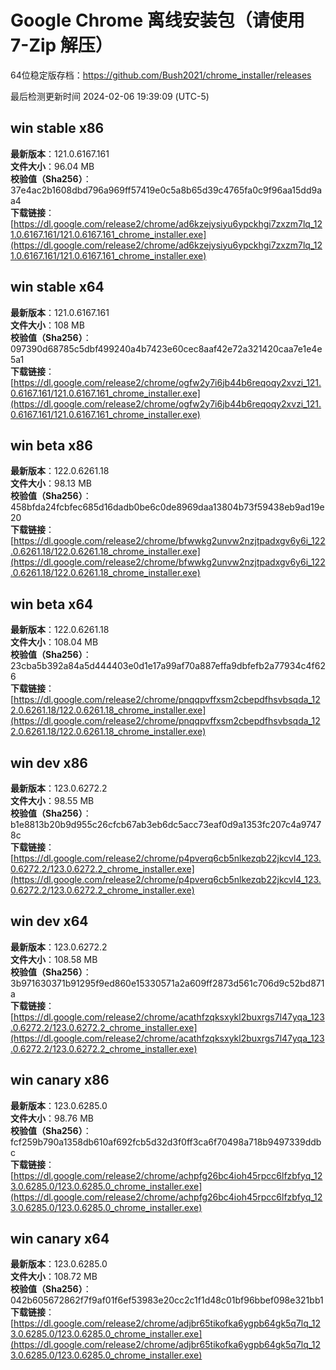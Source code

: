 # Google Chrome 离线安装包（请使用 7-Zip 解压）
64位稳定版存档：<https://github.com/Bush2021/chrome_installer/releases>

最后检测更新时间
2024-02-06 19:39:09 (UTC-5)

## win stable x86
**最新版本**：121.0.6167.161  
**文件大小**：96.04 MB  
**校验值（Sha256）**：37e4ac2b1608dbd796a969ff57419e0c5a8b65d39c4765fa0c9f96aa15dd9aa4  
**下载链接**：[https://dl.google.com/release2/chrome/ad6kzejysiyu6ypckhgi7zxzm7lq_121.0.6167.161/121.0.6167.161_chrome_installer.exe](https://dl.google.com/release2/chrome/ad6kzejysiyu6ypckhgi7zxzm7lq_121.0.6167.161/121.0.6167.161_chrome_installer.exe)  

## win stable x64
**最新版本**：121.0.6167.161  
**文件大小**：108 MB  
**校验值（Sha256）**：097390d68785c5dbf499240a4b7423e60cec8aaf42e72a321420caa7e1e4e5a1  
**下载链接**：[https://dl.google.com/release2/chrome/ogfw2y7i6jb44b6reqoqy2xvzi_121.0.6167.161/121.0.6167.161_chrome_installer.exe](https://dl.google.com/release2/chrome/ogfw2y7i6jb44b6reqoqy2xvzi_121.0.6167.161/121.0.6167.161_chrome_installer.exe)  

## win beta x86
**最新版本**：122.0.6261.18  
**文件大小**：98.13 MB  
**校验值（Sha256）**：458bfda24fcbfec685d16dadb0be6c0de8969daa13804b73f59438eb9ad19e20  
**下载链接**：[https://dl.google.com/release2/chrome/bfwwkg2unvw2nzjtpadxgv6y6i_122.0.6261.18/122.0.6261.18_chrome_installer.exe](https://dl.google.com/release2/chrome/bfwwkg2unvw2nzjtpadxgv6y6i_122.0.6261.18/122.0.6261.18_chrome_installer.exe)  

## win beta x64
**最新版本**：122.0.6261.18  
**文件大小**：108.04 MB  
**校验值（Sha256）**：23cba5b392a84a5d444403e0d1e17a99af70a887effa9dbfefb2a77934c4f626  
**下载链接**：[https://dl.google.com/release2/chrome/pnqqpvffxsm2cbepdfhsvbsqda_122.0.6261.18/122.0.6261.18_chrome_installer.exe](https://dl.google.com/release2/chrome/pnqqpvffxsm2cbepdfhsvbsqda_122.0.6261.18/122.0.6261.18_chrome_installer.exe)  

## win dev x86
**最新版本**：123.0.6272.2  
**文件大小**：98.55 MB  
**校验值（Sha256）**：b1e8813b20b9d955c26cfcb67ab3eb6dc5acc73eaf0d9a1353fc207c4a97478c  
**下载链接**：[https://dl.google.com/release2/chrome/p4pverq6cb5nlkezqb22jkcvl4_123.0.6272.2/123.0.6272.2_chrome_installer.exe](https://dl.google.com/release2/chrome/p4pverq6cb5nlkezqb22jkcvl4_123.0.6272.2/123.0.6272.2_chrome_installer.exe)  

## win dev x64
**最新版本**：123.0.6272.2  
**文件大小**：108.58 MB  
**校验值（Sha256）**：3b971630371b91295f9ed860e15330571a2a609ff2873d561c706d9c52bd871a  
**下载链接**：[https://dl.google.com/release2/chrome/acathfzqksxykl2buxrgs7l47yqa_123.0.6272.2/123.0.6272.2_chrome_installer.exe](https://dl.google.com/release2/chrome/acathfzqksxykl2buxrgs7l47yqa_123.0.6272.2/123.0.6272.2_chrome_installer.exe)  

## win canary x86
**最新版本**：123.0.6285.0  
**文件大小**：98.76 MB  
**校验值（Sha256）**：fcf259b790a1358db610af692fcb5d32d3f0ff3ca6f70498a718b9497339ddbc  
**下载链接**：[https://dl.google.com/release2/chrome/achpfg26bc4ioh45rpcc6lfzbfyq_123.0.6285.0/123.0.6285.0_chrome_installer.exe](https://dl.google.com/release2/chrome/achpfg26bc4ioh45rpcc6lfzbfyq_123.0.6285.0/123.0.6285.0_chrome_installer.exe)  

## win canary x64
**最新版本**：123.0.6285.0  
**文件大小**：108.72 MB  
**校验值（Sha256）**：042b605672862f7f9af01f6ef53983e20cc2c1f1d48c01bf96bbef098e321bb1  
**下载链接**：[https://dl.google.com/release2/chrome/adjbr65tikofka6ygpb64gk5q7lq_123.0.6285.0/123.0.6285.0_chrome_installer.exe](https://dl.google.com/release2/chrome/adjbr65tikofka6ygpb64gk5q7lq_123.0.6285.0/123.0.6285.0_chrome_installer.exe)  


